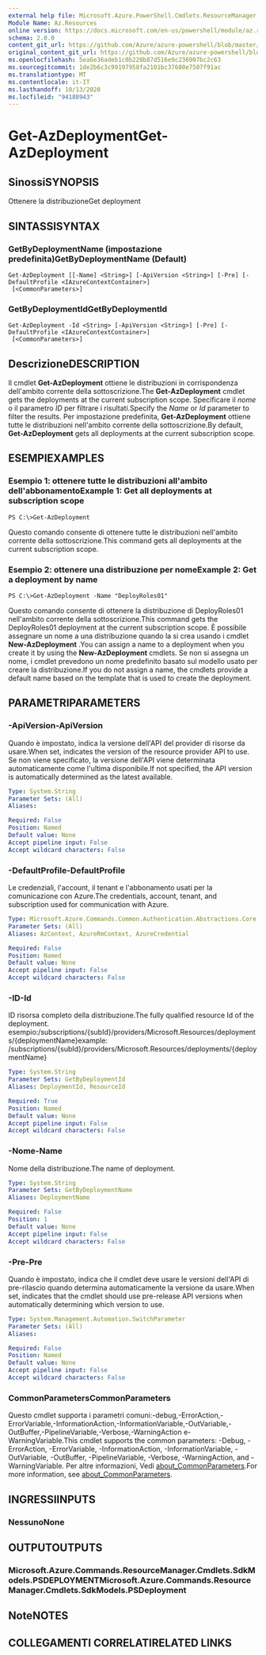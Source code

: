 ```yaml
---
external help file: Microsoft.Azure.PowerShell.Cmdlets.ResourceManager.dll-Help.xml
Module Name: Az.Resources
online version: https://docs.microsoft.com/en-us/powershell/module/az.resources/get-azdeployment
schema: 2.0.0
content_git_url: https://github.com/Azure/azure-powershell/blob/master/src/Resources/Resources/help/Get-AzDeployment.md
original_content_git_url: https://github.com/Azure/azure-powershell/blob/master/src/Resources/Resources/help/Get-AzDeployment.md
ms.openlocfilehash: 5ea6e36adeb1c0b220b87d516e9c236907bc2c63
ms.sourcegitcommit: 1de2b6c3c99197958fa2101bc37680e7507f91ac
ms.translationtype: MT
ms.contentlocale: it-IT
ms.lasthandoff: 10/13/2020
ms.locfileid: "94188943"
---
```

# <span data-ttu-id="0cfff-101">Get-AzDeployment</span><span class="sxs-lookup"><span data-stu-id="0cfff-101">Get-AzDeployment</span></span>

## <span data-ttu-id="0cfff-102">Sinossi</span><span class="sxs-lookup"><span data-stu-id="0cfff-102">SYNOPSIS</span></span>
<span data-ttu-id="0cfff-103">Ottenere la distribuzione</span><span class="sxs-lookup"><span data-stu-id="0cfff-103">Get deployment</span></span>

## <span data-ttu-id="0cfff-104">SINTASSI</span><span class="sxs-lookup"><span data-stu-id="0cfff-104">SYNTAX</span></span>

### <span data-ttu-id="0cfff-105">GetByDeploymentName (impostazione predefinita)</span><span class="sxs-lookup"><span data-stu-id="0cfff-105">GetByDeploymentName (Default)</span></span>
```
Get-AzDeployment [[-Name] <String>] [-ApiVersion <String>] [-Pre] [-DefaultProfile <IAzureContextContainer>]
 [<CommonParameters>]
```

### <span data-ttu-id="0cfff-106">GetByDeploymentId</span><span class="sxs-lookup"><span data-stu-id="0cfff-106">GetByDeploymentId</span></span>
```
Get-AzDeployment -Id <String> [-ApiVersion <String>] [-Pre] [-DefaultProfile <IAzureContextContainer>]
 [<CommonParameters>]
```

## <span data-ttu-id="0cfff-107">Descrizione</span><span class="sxs-lookup"><span data-stu-id="0cfff-107">DESCRIPTION</span></span>
<span data-ttu-id="0cfff-108">Il cmdlet **Get-AzDeployment** ottiene le distribuzioni in corrispondenza dell'ambito corrente della sottoscrizione.</span><span class="sxs-lookup"><span data-stu-id="0cfff-108">The **Get-AzDeployment** cmdlet gets the deployments at the current subscription scope.</span></span>
<span data-ttu-id="0cfff-109">Specificare il *nome* o il parametro *ID* per filtrare i risultati.</span><span class="sxs-lookup"><span data-stu-id="0cfff-109">Specify the *Name* or *Id* parameter to filter the results.</span></span>
<span data-ttu-id="0cfff-110">Per impostazione predefinita, **Get-AzDeployment** ottiene tutte le distribuzioni nell'ambito corrente della sottoscrizione.</span><span class="sxs-lookup"><span data-stu-id="0cfff-110">By default, **Get-AzDeployment** gets all deployments at the current subscription scope.</span></span>

## <span data-ttu-id="0cfff-111">ESEMPI</span><span class="sxs-lookup"><span data-stu-id="0cfff-111">EXAMPLES</span></span>

### <span data-ttu-id="0cfff-112">Esempio 1: ottenere tutte le distribuzioni all'ambito dell'abbonamento</span><span class="sxs-lookup"><span data-stu-id="0cfff-112">Example 1: Get all deployments at subscription scope</span></span>
```
PS C:\>Get-AzDeployment
```

<span data-ttu-id="0cfff-113">Questo comando consente di ottenere tutte le distribuzioni nell'ambito corrente della sottoscrizione.</span><span class="sxs-lookup"><span data-stu-id="0cfff-113">This command gets all deployments at the current subscription scope.</span></span>

### <span data-ttu-id="0cfff-114">Esempio 2: ottenere una distribuzione per nome</span><span class="sxs-lookup"><span data-stu-id="0cfff-114">Example 2: Get a deployment by name</span></span>
```
PS C:\>Get-AzDeployment -Name "DeployRoles01"
```

<span data-ttu-id="0cfff-115">Questo comando consente di ottenere la distribuzione di DeployRoles01 nell'ambito corrente della sottoscrizione.</span><span class="sxs-lookup"><span data-stu-id="0cfff-115">This command gets the DeployRoles01 deployment at the current subscription scope.</span></span>
<span data-ttu-id="0cfff-116">È possibile assegnare un nome a una distribuzione quando la si crea usando i cmdlet **New-AzDeployment** .</span><span class="sxs-lookup"><span data-stu-id="0cfff-116">You can assign a name to a deployment when you create it by using the **New-AzDeployment** cmdlets.</span></span>
<span data-ttu-id="0cfff-117">Se non si assegna un nome, i cmdlet prevedono un nome predefinito basato sul modello usato per creare la distribuzione.</span><span class="sxs-lookup"><span data-stu-id="0cfff-117">If you do not assign a name, the cmdlets provide a default name based on the template that is used to create the deployment.</span></span>

## <span data-ttu-id="0cfff-118">PARAMETRI</span><span class="sxs-lookup"><span data-stu-id="0cfff-118">PARAMETERS</span></span>

### <span data-ttu-id="0cfff-119">-ApiVersion</span><span class="sxs-lookup"><span data-stu-id="0cfff-119">-ApiVersion</span></span>
<span data-ttu-id="0cfff-120">Quando è impostato, indica la versione dell'API del provider di risorse da usare.</span><span class="sxs-lookup"><span data-stu-id="0cfff-120">When set, indicates the version of the resource provider API to use.</span></span>
<span data-ttu-id="0cfff-121">Se non viene specificato, la versione dell'API viene determinata automaticamente come l'ultima disponibile.</span><span class="sxs-lookup"><span data-stu-id="0cfff-121">If not specified, the API version is automatically determined as the latest available.</span></span>

```yaml
Type: System.String
Parameter Sets: (All)
Aliases:

Required: False
Position: Named
Default value: None
Accept pipeline input: False
Accept wildcard characters: False
```

### <span data-ttu-id="0cfff-122">-DefaultProfile</span><span class="sxs-lookup"><span data-stu-id="0cfff-122">-DefaultProfile</span></span>
<span data-ttu-id="0cfff-123">Le credenziali, l'account, il tenant e l'abbonamento usati per la comunicazione con Azure.</span><span class="sxs-lookup"><span data-stu-id="0cfff-123">The credentials, account, tenant, and subscription used for communication with Azure.</span></span>

```yaml
Type: Microsoft.Azure.Commands.Common.Authentication.Abstractions.Core.IAzureContextContainer
Parameter Sets: (All)
Aliases: AzContext, AzureRmContext, AzureCredential

Required: False
Position: Named
Default value: None
Accept pipeline input: False
Accept wildcard characters: False
```

### <span data-ttu-id="0cfff-124">-ID</span><span class="sxs-lookup"><span data-stu-id="0cfff-124">-Id</span></span>
<span data-ttu-id="0cfff-125">ID risorsa completo della distribuzione.</span><span class="sxs-lookup"><span data-stu-id="0cfff-125">The fully qualified resource Id of the deployment.</span></span>
<span data-ttu-id="0cfff-126">esempio:/subscriptions/{subId}/providers/Microsoft.Resources/deployments/{deploymentName}</span><span class="sxs-lookup"><span data-stu-id="0cfff-126">example: /subscriptions/{subId}/providers/Microsoft.Resources/deployments/{deploymentName}</span></span>

```yaml
Type: System.String
Parameter Sets: GetByDeploymentId
Aliases: DeploymentId, ResourceId

Required: True
Position: Named
Default value: None
Accept pipeline input: False
Accept wildcard characters: False
```

### <span data-ttu-id="0cfff-127">-Nome</span><span class="sxs-lookup"><span data-stu-id="0cfff-127">-Name</span></span>
<span data-ttu-id="0cfff-128">Nome della distribuzione.</span><span class="sxs-lookup"><span data-stu-id="0cfff-128">The name of deployment.</span></span>

```yaml
Type: System.String
Parameter Sets: GetByDeploymentName
Aliases: DeploymentName

Required: False
Position: 1
Default value: None
Accept pipeline input: False
Accept wildcard characters: False
```

### <span data-ttu-id="0cfff-129">-Pre</span><span class="sxs-lookup"><span data-stu-id="0cfff-129">-Pre</span></span>
<span data-ttu-id="0cfff-130">Quando è impostato, indica che il cmdlet deve usare le versioni dell'API di pre-rilascio quando determina automaticamente la versione da usare.</span><span class="sxs-lookup"><span data-stu-id="0cfff-130">When set, indicates that the cmdlet should use pre-release API versions when automatically determining which version to use.</span></span>

```yaml
Type: System.Management.Automation.SwitchParameter
Parameter Sets: (All)
Aliases:

Required: False
Position: Named
Default value: None
Accept pipeline input: False
Accept wildcard characters: False
```

### <span data-ttu-id="0cfff-131">CommonParameters</span><span class="sxs-lookup"><span data-stu-id="0cfff-131">CommonParameters</span></span>
<span data-ttu-id="0cfff-132">Questo cmdlet supporta i parametri comuni:-debug,-ErrorAction,-ErrorVariable,-InformationAction,-InformationVariable,-OutVariable,-OutBuffer,-PipelineVariable,-Verbose,-WarningAction e-WarningVariable.</span><span class="sxs-lookup"><span data-stu-id="0cfff-132">This cmdlet supports the common parameters: -Debug, -ErrorAction, -ErrorVariable, -InformationAction, -InformationVariable, -OutVariable, -OutBuffer, -PipelineVariable, -Verbose, -WarningAction, and -WarningVariable.</span></span> <span data-ttu-id="0cfff-133">Per altre informazioni, Vedi [about_CommonParameters](http://go.microsoft.com/fwlink/?LinkID=113216).</span><span class="sxs-lookup"><span data-stu-id="0cfff-133">For more information, see [about_CommonParameters](http://go.microsoft.com/fwlink/?LinkID=113216).</span></span>

## <span data-ttu-id="0cfff-134">INGRESSI</span><span class="sxs-lookup"><span data-stu-id="0cfff-134">INPUTS</span></span>

### <span data-ttu-id="0cfff-135">Nessuno</span><span class="sxs-lookup"><span data-stu-id="0cfff-135">None</span></span>

## <span data-ttu-id="0cfff-136">OUTPUT</span><span class="sxs-lookup"><span data-stu-id="0cfff-136">OUTPUTS</span></span>

### <span data-ttu-id="0cfff-137">Microsoft.Azure.Commands.ResourceManager.Cmdlets.SdkModels.PSDEPLOYMENT</span><span class="sxs-lookup"><span data-stu-id="0cfff-137">Microsoft.Azure.Commands.ResourceManager.Cmdlets.SdkModels.PSDeployment</span></span>

## <span data-ttu-id="0cfff-138">Note</span><span class="sxs-lookup"><span data-stu-id="0cfff-138">NOTES</span></span>

## <span data-ttu-id="0cfff-139">COLLEGAMENTI CORRELATI</span><span class="sxs-lookup"><span data-stu-id="0cfff-139">RELATED LINKS</span></span>
